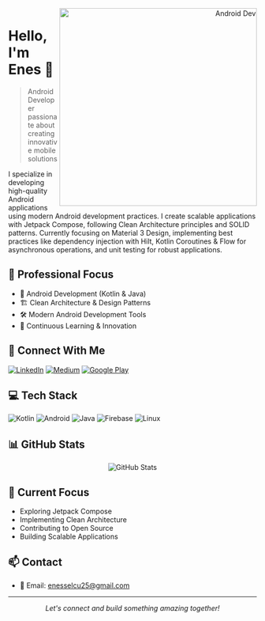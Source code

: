 <div align="right">
  <img align="right" alt="Android Dev" src="https://media.giphy.com/media/UQJlZ2OcaCA2RLfGiZ/giphy.gif" width="400"/>
</div>

# Hello, I'm Enes 👋

>  Android Developer passionate about creating innovative mobile solutions

I specialize in developing high-quality Android applications using modern Android development practices. I create scalable applications with Jetpack Compose, following Clean Architecture principles and SOLID patterns. Currently focusing on Material 3 Design, implementing best practices like dependency injection with Hilt, Kotlin Coroutines & Flow for asynchronous operations, and unit testing for robust applications.

## 🚀 Professional Focus

- 📱 Android Development (Kotlin & Java)
- 🏗️ Clean Architecture & Design Patterns
- 🛠️ Modern Android Development Tools
- 🔄 Continuous Learning & Innovation

## 🔗 Connect With Me

[![LinkedIn](https://img.shields.io/badge/LinkedIn-0077B5?style=for-the-badge&logo=linkedin&logoColor=white)](https://www.linkedin.com/in/enes-sel%C3%A7uk-26a9ba18a/)
[![Medium](https://img.shields.io/badge/Medium-12100E?style=for-the-badge&logo=medium&logoColor=white)](https://medium.com/@enesselcuk)
[![Google Play](https://img.shields.io/badge/Google_Play-414141?style=for-the-badge&logo=google-play&logoColor=white)](https://play.google.com/store/apps/developer?id=Enes+Sel%C3%A7uk&gl=TR)

## 💻 Tech Stack

![Kotlin](https://img.shields.io/badge/Kotlin-0095D5?style=for-the-badge&logo=kotlin&logoColor=white)
![Android](https://img.shields.io/badge/Android-3DDC84?style=for-the-badge&logo=android&logoColor=white)
![Java](https://img.shields.io/badge/Java-ED8B00?style=for-the-badge&logo=java&logoColor=white)
![Firebase](https://img.shields.io/badge/Firebase-FFCA28?style=for-the-badge&logo=firebase&logoColor=black)
![Linux](https://img.shields.io/badge/Linux-FCC624?style=for-the-badge&logo=linux&logoColor=black)

## 📊 GitHub Stats

<div align="center">
  <img src="https://github-readme-stats.vercel.app/api?username=enesselcukk&show_icons=true&theme=radical" alt="GitHub Stats" />
</div>

## 🎯 Current Focus

- Exploring Jetpack Compose
- Implementing Clean Architecture
- Contributing to Open Source
- Building Scalable Applications

## 📫 Contact

- 📧 Email: enesselcu25@gmail.com

---

<div align="center">
  <i>Let's connect and build something amazing together!</i>
</div>
